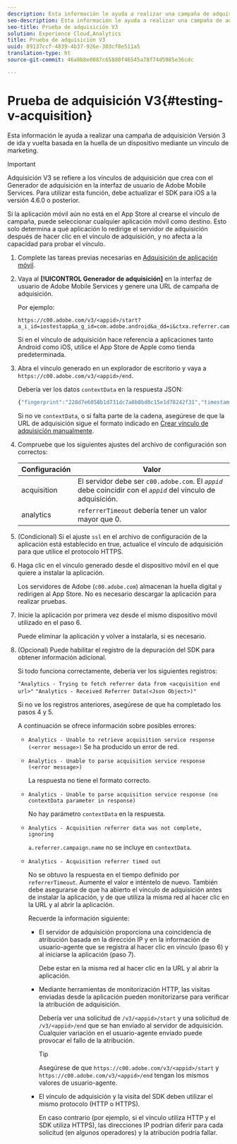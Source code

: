 ```yaml
---
description: Esta información le ayuda a realizar una campaña de adquisición Versión 3 de ida y vuelta basada en la huella de un dispositivo mediante un vínculo de marketing.
seo-description: Esta información le ayuda a realizar una campaña de adquisición Versión 3 de ida y vuelta basada en la huella de un dispositivo mediante un vínculo de marketing.
seo-title: Prueba de adquisición V3
solution: Experience Cloud,Analytics
title: Prueba de adquisición V3
uuid: 89137ccf-4839-4b37-926e-303cf8e511a5
translation-type: ht
source-git-commit: 46a0b8e0087c65880f46545a78f74d5985e36cdc

---
```



# Prueba de adquisición V3{#testing-v-acquisition}

Esta información le ayuda a realizar una campaña de adquisición Versión 3 de ida y vuelta basada en la huella de un dispositivo mediante un vínculo de marketing.

>[!IMPORTANT]
>
>Adquisición V3 se refiere a los vínculos de adquisición que crea con el Generador de adquisición en la interfaz de usuario de Adobe Mobile Services. Para utilizar esta función, debe actualizar el SDK para iOS a la versión 4.6.0 o posterior.

Si la aplicación móvil aún no está en el App Store al crearse el vínculo de campaña, puede seleccionar cualquier aplicación móvil como destino. Esto solo determina a qué aplicación lo redirige el servidor de adquisición después de hacer clic en el vínculo de adquisición, y no afecta a la capacidad para probar el vínculo.

1. Complete las tareas previas necesarias en [Adquisición de aplicación móvil](/help/ios/acquisition-main/acquisition.md).
1. Vaya al **[!UICONTROL Generador de adquisición]** en la interfaz de usuario de Adobe Mobile Services y genere una URL de campaña de adquisición.

   Por ejemplo:

   ```
   https://c00.adobe.com/v3/<appid>/start?a_i_id=iostestapp&a_g_id=com.adobe.android&a_dd=i&ctxa.referrer.campaign.name=name&ctxa.referrer.campaign.trackingcode=trackingcode
   ```


   Si en el vínculo de adquisición hace referencia a aplicaciones tanto Android como iOS, utilice el App Store de Apple como tienda predeterminada.
1. Abra el vínculo generado en un explorador de escritorio y vaya a `https://c00.adobe.com/v3/<appid>/end`.

   Debería ver los datos `contextData` en la respuesta JSON:

   ```js
   {"fingerprint":"228d7e6058b1d731dc7a8b8bd0c15e1d78242f31","timestamp":1457989293,"appguid":"","contextData":{"a.referrer.campaign.name":"name","a.referrer.campaign.trackingcode":"trackingcode"}}.
   ```

   Si no ve `contextData`, o si falta parte de la cadena, asegúrese de que la URL de adquisición sigue el formato indicado en [Crear vínculo de adquisición manualmente](/help/using/acquisition-main/c-marketing-links-builder/acquisition-link-manual.md).
1. Compruebe que los siguientes ajustes del archivo de configuración son correctos:

   | Configuración | Valor |
   |--- |--- |
   | acquisition | El servidor debe ser `c00.adobe.com`. El *`appid`* debe coincidir con el *`appid`* del vínculo de adquisición. |
   | analytics | `referrerTimeout` debería tener un valor mayor que 0. |


1. (Condicional) Si el ajuste `ssl` en el archivo de configuración de la aplicación está establecido en true, actualice el vínculo de adquisición para que utilice el protocolo HTTPS.
1. Haga clic en el vínculo generado desde el dispositivo móvil en el que quiere a instalar la aplicación.

   Los servidores de Adobe (`c00.adobe.com`) almacenan la huella digital y redirigen al App Store. No es necesario descargar la aplicación para realizar pruebas.
1. Inicie la aplicación por primera vez desde el mismo dispositivo móvil utilizado en el paso 6.

   Puede eliminar la aplicación y volver a instalarla, si es necesario.
1. (Opcional) Puede habilitar el registro de la depuración del SDK para obtener información adicional.

   Si todo funciona correctamente, debería ver los siguientes registros:

   `"Analytics - Trying to fetch referrer data from <acquisition end url>"`
   `"Analytics - Received Referrer Data(<Json Object>)"`

   Si no ve los registros anteriores, asegúrese de que ha completado los pasos 4 y 5.

   A continuación se ofrece información sobre posibles errores:

   * `Analytics - Unable to retrieve acquisition service response (<error message>)`
Se ha producido un error de red.

   * `Analytics - Unable to parse acquisition service response (<error message>)`

      La respuesta no tiene el formato correcto.

   * `Analytics - Unable to parse acquisition service response (no contextData parameter in response)`

      No hay parámetro `contextData` en la respuesta.

   * `Analytics - Acquisition referrer data was not complete, ignoring`

      `a.referrer.campaign.name` no se incluye en `contextData`.

   * `Analytics - Acquisition referrer timed out`

      No se obtuvo la respuesta en el tiempo definido por `referrerTimeout`. Aumente el valor e inténtelo de nuevo. También debe asegurarse de que ha abierto el vínculo de adquisición antes de instalar la aplicación, y de que utiliza la misma red al hacer clic en la URL y al abrir la aplicación.

      Recuerde la información siguiente:

      * El servidor de adquisición proporciona una coincidencia de atribución basada en la dirección IP y en la información de usuario-agente que se registra al hacer clic en vínculo (paso 6) y al iniciarse la aplicación (paso 7).

         Debe estar en la misma red al hacer clic en la URL y al abrir la aplicación.

      * Mediante herramientas de monitorización HTTP, las visitas enviadas desde la aplicación pueden monitorizarse para verificar la atribución de adquisición.

         Debería ver una solicitud de `/v3/<appid>/start` y una solicitud de `/v3/<appid>/end` que se han enviado al servidor de adquisición. Cualquier variación en el usuario-agente enviado puede provocar el fallo de la atribución.

         >[!TIP]
         >
         >Asegúrese de que `https://c00.adobe.com/v3/<appid>/start` y `https://c00.adobe.com/v3/<appid>/end` tengan los mismos valores de usuario-agente.

      * El vínculo de adquisición y la visita del SDK deben utilizar el mismo protocolo (HTTP o HTTPS).

         En caso contrario (por ejemplo, si el vínculo utiliza HTTP y el SDK utiliza HTTPS), las direcciones IP podrían diferir para cada solicitud (en algunos operadores) y la atribución podría fallar.
